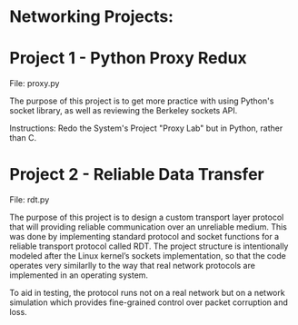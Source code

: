 # Networking Projects:

# Project 1 - Python Proxy Redux
File: proxy.py

The purpose of this project is to get more practice with using Python's socket library,
as well as reviewing the Berkeley sockets API. 

Instructions:
Redo the System's Project "Proxy Lab" but in Python, rather than C.

# Project 2 - Reliable Data Transfer
File: rdt.py

The purpose of this project is to design a custom transport layer protocol that will providing reliable communication over an unreliable medium. This was done by implementing standard protocol and socket functions for a reliable transport protocol called RDT. The project structure is intentionally modeled after the Linux kernel’s sockets implementation, so that the code operates very similarlly to the way that real network protocols are implemented in an operating system. 

To aid in testing, the protocol runs not on a real network but on a network simulation which
provides fine-grained control over packet corruption and loss.
